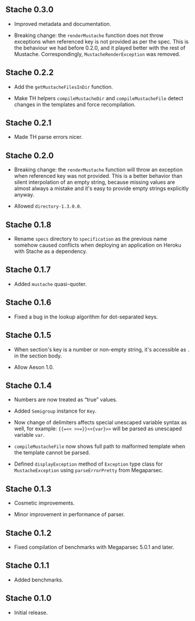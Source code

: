## Stache 0.3.0

* Improved metadata and documentation.

* Breaking change: the `renderMustache` function does not throw exceptions
  when referenced key is not provided as per the spec. This is the behaviour
  we had before 0.2.0, and it played better with the rest of Mustache.
  Correspondingly, `MustacheRenderException` was removed.

## Stache 0.2.2

* Add the `getMustacheFilesInDir` function.

* Make TH helpers `compileMustacheDir` and `compileMustacheFile` detect
  changes in the templates and force recompilation.

## Stache 0.2.1

* Made TH parse errors nicer.

## Stache 0.2.0

* Breaking change: the `renderMustache` function will throw an exception
  when referenced key was not provided. This is a better behavior than
  silent interpolation of an empty string, because missing values are almost
  always a mistake and it's easy to provide empty strings explicitly anyway.

* Allowed `directory-1.3.0.0`.

## Stache 0.1.8

* Rename `specs` directory to `specification` as the previous name somehow
  caused conflicts when deploying an application on Heroku with Stache as a
  dependency.

## Stache 0.1.7

* Added `mustache` quasi-quoter.

## Stache 0.1.6

* Fixed a bug in the lookup algorithm for dot-separated keys.

## Stache 0.1.5

* When section's key is a number or non-empty string, it's accessible as `.`
  in the section body.

* Allow Aeson 1.0.

## Stache 0.1.4

* Numbers are now treated as “true” values.

* Added `Semigroup` instance for `Key`.

* Now change of delimiters affects special unescaped variable syntax as
  well, for example: `{{=<< >>=}}<<{var}>>` will be parsed as unescaped
  variable `var`.

* `compileMustacheFile` now shows full path to malformed template when the
  template cannot be parsed.

* Defined `displayException` method of `Exception` type class for
  `MustacheException` using `parseErrorPretty` from Megaparsec.

## Stache 0.1.3

* Cosmetic improvements.

* Minor improvement in performance of parser.

## Stache 0.1.2

* Fixed compilation of benchmarks with Megaparsec 5.0.1 and later.

## Stache 0.1.1

* Added benchmarks.

## Stache 0.1.0

* Initial release.
